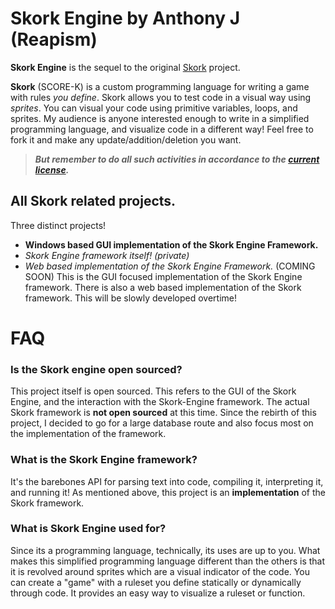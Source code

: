 # Skork Engine by Anthony J (Reapism)
**Skork Engine** is the sequel to the original [Skork](https://github.com/Reapism/Skork) project.

**Skork** (SCORE-K) is a custom programming language for writing a game with rules *you define*. Skork allows you to test code in a 
visual way using *sprites*. You can visual your code using primitive variables, loops, and sprites. My audience is anyone 
interested enough to write in a simplified programming language, and visualize code in a different way! Feel free to fork it 
and make any update/addition/deletion you want. 

> ***But remember to do all such activities in accordance to the [current license](https://github.com/Reapism/Skork-Engine/blob/master/LICENSE).***

## All Skork related projects.
Three distinct projects! 
* **Windows based GUI implementation of the Skork Engine Framework.**
* *Skork Engine framework itself! (private)*
* *Web based implementation of the Skork Engine Framework.* (COMING SOON)
This is the GUI focused implementation of the Skork Engine framework. There is also a web based implementation of the Skork
framework. This will be slowly developed overtime! 


# FAQ 
### Is the Skork engine open sourced?
This project itself is open sourced. This refers to the GUI of the Skork Engine, and the interaction with the Skork-Engine 
framework. The actual Skork framework is **not open sourced** at this time. Since the rebirth of this project, I decided to
go for a large database route and also focus most on the implementation of the framework.

### What is the Skork Engine framework?
It's the barebones API for parsing text into code, compiling it, interpreting it, and running it! As mentioned above, this
project is an **implementation** of the Skork framework.

### What is Skork Engine used for?
Since its a programming language, technically, its uses are up to you. What makes this simplified programming language
different than the others is that it is revolved around sprites which are a visual indicator of the code. You can create
a "game" with a ruleset you define statically or dynamically through code. It provides an easy way to visualize a ruleset
or function.
